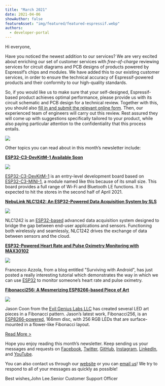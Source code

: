 ```yaml
---
title: "March 2021"
date: 2021-04-06
showAuthor: false
featureAsset: "img/featured/featured-espressif.webp"
authors:
  - developer-portal
---
```

Hi everyone,

Have you noticed the newest addition to our services? We are very excited about enriching our set of customer services with *free-of-charge* reviewing services for circuit diagrams and PCB designs of products powered by Espressif’s chips and modules. We have added this to our existing customer services, in order to ensure the technical accuracy of Espressif-powered products and their conformity to our high-quality standards.

So, if you would like us to make sure that your self-designed, Espressif-based product achieves optimal performance, please provide us with its circuit schematic and PCB design for a technical review. Together with this, you should also [fill in and submit the relevant online form](https://www.espressif.com/en/contact-us/circuit-schematic-pcb-design-review). Then, our experienced team of engineers will carry out this review. Rest assured they will come up with suggestions specifically tailored to your product, while also paying particular attention to the confidentiality that this process entails.

![](img/march-1.webp)

Other topics you can read about in this month’s newsletter include:

[__ESP32-C3-DevKitM-1 Available Soon__ ](https://www.espressif.com/en/news/ESP32-C3-DevKitM-1)

![](img/march-2.webp)

[ESP32-C3-DevKitM-1](https://docs.espressif.com/projects/esp-idf/en/latest/esp32c3/hw-reference/esp32c3/user-guide-devkitm-1.html) is an entry-level development board based on [ESP32-C3-MINI-1](https://www.espressif.com/sites/default/files/documentation/esp32-c3-mini-1_datasheet_en.pdf), a module named like this because of its small size. This board provides a full range of Wi-Fi and Bluetooth LE functions. It is expected to hit the stores in the second half of April 2021.

[__NebuLink NLC1242: An ESP32-Powered Data Acquisition System by SLS__ ](https://www.espressif.com/en/news/NebuLink)

![](img/march-3.webp)

NLC1242 is an [ESP32-based](https://www.espressif.com/en/products/modules/esp32) advanced data acquisition system designed to bridge the gap between end-user applications and sensors. Functioning both wirelessly and seamlessly, NLC1242 drives the exchange of data between sensors and the cloud.

[__ESP32-Powered Heart Rate and Pulse Oximetry Monitoring with MAX30102__ ](https://www.espressif.com/en/news/ESP32_and_MAX30102)

![](img/march-4.webp)

Francesco Azzola, from a blog entitled "Surviving with Android", has just posted a really interesting tutorial which demonstrates the way in which we can use [ESP32](https://www.espressif.com/en/products/socs/esp32) to monitor someone’s heart rate and pulse oximetry.

[__Fibonacci256: A Mesmerizing ESP8266-based Piece of Art__ ](https://www.espressif.com/en/news/Fibonacci256)

![](img/march-5.webp)

Jason Coon from the [Evil Genius Labs LLC](https://www.tindie.com/stores/jasoncoon/) has created several LED art pieces in a Fibonacci pattern. Jason’s latest work, Fibonacci256, is an [ESP8266-powered](https://www.espressif.com/en/products/socs/esp8266), 166mm disc, with 256 RGB LEDs that are surface-mounted in a flower-like Fibonacci layout.

[Read More >](https://www.espressif.com/en/company/newsroom/news)

Hope you enjoy reading this month’s newsletter. Keep sending us your messages and requests on [Facebook](https://espressif.us15.list-manage.com/track/click?u=40830afd8eb6f70ab5e47b7a4&id=c4a255994f&e=309e9b0452), [Twitter](https://espressif.us15.list-manage.com/track/click?u=40830afd8eb6f70ab5e47b7a4&id=65227f5ce9&e=309e9b0452), [GitHub](https://github.com/espressif), [Instagram](https://espressif.us15.list-manage.com/track/click?u=40830afd8eb6f70ab5e47b7a4&id=7a5d88fa55&e=309e9b0452), [LinkedIn](https://espressif.us15.list-manage.com/track/click?u=40830afd8eb6f70ab5e47b7a4&id=4a49c35eb3&e=309e9b0452), and [YouTube](https://espressif.us15.list-manage.com/track/click?u=40830afd8eb6f70ab5e47b7a4&id=60d3d0280a&e=309e9b0452).

You can also contact us through our [website](https://www.espressif.com/en/contact-us/sales-questions) or you can [email us](mailto://newsletter@espressif.com)! We try to respond to all of your messages as quickly as possible!

Best wishes,John Lee.Senior Customer Support Officer

